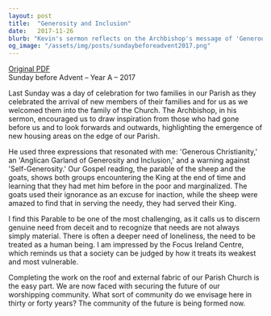 ```yaml
---
layout: post
title:  "Generosity and Inclusion"
date:   2017-11-26
blurb: "Kevin's sermon reflects on the Archbishop's message of 'Generous Christianity' and the parable of the sheep and the goats. He emphasizes the importance of serving the poor and marginalized as a way of serving Christ, and challenges the congregation to consider the future of their worshipping community. The sermon calls for a community that embodies a 'Garland of Generosity and Inclusion' and warns against 'Self-Generosity'."
og_image: "/assets/img/posts/sundaybeforeadvent2017.png"
---
```

[Original PDF](/assets/pdf/sundaybeforeadvent2017.pdf)    
Sunday before Advent – Year A – 2017

Last Sunday was a day of celebration for two families in our Parish as they celebrated the arrival of new members of their families and for us as we welcomed them into the family of the Church. The Archbishop, in his sermon, encouraged us to draw inspiration from those who had gone before us and to look forwards and outwards, highlighting the emergence of new housing areas on the edge of our Parish.

He used three expressions that resonated with me: 'Generous Christianity,' an 'Anglican Garland of Generosity and Inclusion,' and a warning against 'Self-Generosity.' Our Gospel reading, the parable of the sheep and the goats, shows both groups encountering the King at the end of time and learning that they had met him before in the poor and marginalized. The goats used their ignorance as an excuse for inaction, while the sheep were amazed to find that in serving the needy, they had served their King.

I find this Parable to be one of the most challenging, as it calls us to discern genuine need from deceit and to recognize that needs are not always simply material. There is often a deeper need of loneliness, the need to be treated as a human being. I am impressed by the Focus Ireland Centre, which reminds us that a society can be judged by how it treats its weakest and most vulnerable.

Completing the work on the roof and external fabric of our Parish Church is the easy part. We are now faced with securing the future of our worshipping community. What sort of community do we envisage here in thirty or forty years? The community of the future is being formed now.
